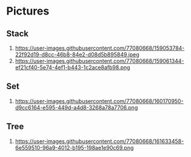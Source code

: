 # Pictures
## Stack
1. https://user-images.githubusercontent.com/77080668/159053784-22f92d19-d8cc-46b8-84e2-d08d5b895849.jpeg
2. https://user-images.githubusercontent.com/77080668/159061344-ef21cf40-5e74-4ef1-b443-1c2ace8afb98.png
## Set
1. https://user-images.githubusercontent.com/77080668/160170950-d9cc6164-e595-449d-a4d8-3268a78a7706.png
## Tree
1. https://user-images.githubusercontent.com/77080668/161633458-6e559510-96a9-4012-b195-198ae1e90c69.png
